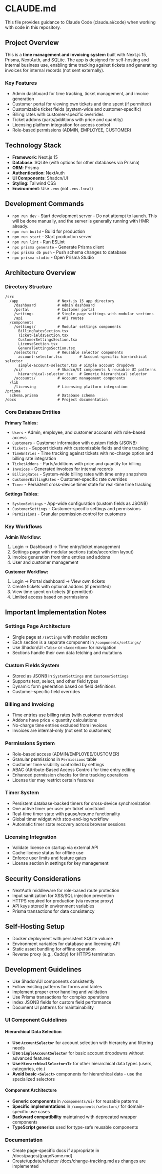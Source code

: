 # CLAUDE.md

This file provides guidance to Claude Code (claude.ai/code) when working with code in this repository.

## Project Overview

This is a **time management and invoicing system** built with Next.js 15, Prisma, NextAuth, and SQLite. The app is designed for self-hosting and internal business use, enabling time tracking against tickets and generating invoices for internal records (not sent externally).

### Key Features

- Admin dashboard for time tracking, ticket management, and invoice generation
- Customer portal for viewing own tickets and time spent (if permitted)
- Customizable ticket fields (system-wide and customer-specific)
- Billing rates with customer-specific overrides
- Ticket addons (parts/additions with price and quantity)
- Licensing platform integration for access control
- Role-based permissions (ADMIN, EMPLOYEE, CUSTOMER)

## Technology Stack

- **Framework**: Next.js 15
- **Database**: SQLite (with options for other databases via Prisma)
- **ORM**: Prisma
- **Authentication**: NextAuth
- **UI Components**: Shadcn/UI
- **Styling**: Tailwind CSS
- **Environment**: Use `.env` (not `.env.local`)

## Development Commands

- `npm run dev` - Start development server - Do not attempt to launch. This will be done manually, and the server is generally running with HMR already.
- `npm run build` - Build for production
- `npm run start` - Start production server
- `npm run lint` - Run ESLint
- `npx prisma generate` - Generate Prisma client
- `npx prisma db push` - Push schema changes to database
- `npx prisma studio` - Open Prisma Studio

## Architecture Overview

### Directory Structure

```
/src
  /app                  # Next.js 15 app directory
    /dashboard          # Admin dashboard
    /portal             # Customer portal
    /settings           # Single-page settings with modular sections
    /api                # API routes
  /components
    /settings/          # Modular settings components
      BillingRatesSection.tsx
      TicketFieldsSection.tsx
      CustomerSettingsSection.tsx
      LicenseSection.tsx
      GeneralSettingsSection.tsx
    /selectors/         # Reusable selector components
      account-selector.tsx        # Account-specific hierarchical selector
      simple-account-selector.tsx # Simple account dropdown
    /ui/                # Shadcn/UI components & reusable UI patterns
      hierarchical-selector.tsx   # Generic hierarchical selector
    /accounts/          # Account management components
  /lib
    /licensing          # Licensing platform integration
/prisma
  schema.prisma         # Database schema
/docs                   # Project documentation
```

### Core Database Entities

**Primary Tables:**

- `Users` - Admin, employee, and customer accounts with role-based access
- `Customers` - Customer information with custom fields (JSONB)
- `Tickets` - Support tickets with customizable fields and time tracking
- `TimeEntries` - Time tracking against tickets with no-charge option and billing rate integration
- `TicketAddons` - Parts/additions with price and quantity for billing
- `Invoices` - Generated invoices for internal records
- `BillingRates` - System-wide billing rates with time entry snapshots
- `CustomerBillingRates` - Customer-specific rate overrides
- `Timer` - Persistent cross-device timer state for real-time time tracking

**Settings Tables:**

- `SystemSettings` - App-wide configuration (custom fields as JSONB)
- `CustomerSettings` - Customer-specific settings and permissions
- `Permissions` - Granular permission control for customers

### Key Workflows

**Admin Workflow:**

1. Login → Dashboard → Time entry/ticket management
2. Settings page with modular sections (tabs/accordion layout)
3. Invoice generation from time entries and addons
4. User and customer management

**Customer Workflow:**

1. Login → Portal dashboard → View own tickets
2. Create tickets with optional addons (if permitted)
3. View time spent on tickets (if permitted)
4. Limited access based on permissions

## Important Implementation Notes

### Settings Page Architecture

- Single page at `/settings` with modular sections
- Each section is a separate component in `/components/settings/`
- Use Shadcn/UI `<Tabs>` or `<Accordion>` for navigation
- Sections handle their own data fetching and mutations

### Custom Fields System

- Stored as JSONB in `SystemSettings` and `CustomerSettings`
- Supports text, select, and other field types
- Dynamic form generation based on field definitions
- Customer-specific field overrides

### Billing and Invoicing

- Time entries use billing rates (with customer overrides)
- Addons have price × quantity calculations
- No-charge time entries excluded from invoices
- Invoices are internal-only (not sent to customers)

### Permissions System

- Role-based access (ADMIN/EMPLOYEE/CUSTOMER)
- Granular permissions in `Permissions` table
- Customer time visibility controlled by settings
- ABAC (Attribute-Based Access Control) for time entry editing
- Enhanced permission checks for time tracking operations
- License tier may restrict certain features

### Timer System

- Persistent database-backed timers for cross-device synchronization
- One active timer per user per ticket constraint
- Real-time timer state with pause/resume functionality
- Global timer widget with stop-and-log workflow
- Automatic timer state recovery across browser sessions

### Licensing Integration

- Validate license on startup via external API
- Cache license status for offline use
- Enforce user limits and feature gates
- License section in settings for key management

## Security Considerations

- NextAuth middleware for role-based route protection
- Input sanitization for XSS/SQL injection prevention
- HTTPS required for production (via reverse proxy)
- API keys stored in environment variables
- Prisma transactions for data consistency

## Self-Hosting Setup

- Docker deployment with persistent SQLite volume
- Environment variables for database and licensing API
- Static asset bundling for offline operation
- Reverse proxy (e.g., Caddy) for HTTPS termination

## Development Guidelines

- Use Shadcn/UI components consistently
- Follow existing patterns for forms and tables
- Implement proper error handling and validation
- Use Prisma transactions for complex operations
- Index JSONB fields for custom field performance
- Document UI patterns for maintainability

### UI Component Guidelines

#### Hierarchical Data Selection

- **Use `AccountSelector`** for account selection with hierarchy and filtering needs
- **Use `SimpleAccountSelector`** for basic account dropdowns without advanced features
- **Use `HierarchicalSelector<T>`** for other hierarchical data types (users, categories, etc.)
- **Avoid basic `<Select>`** components for hierarchical data - use the specialized selectors

#### Component Architecture

- **Generic components** in `/components/ui/` for reusable patterns
- **Specific implementations** in `/components/selectors/` for domain-specific use cases
- **Backward compatibility** maintained with deprecated wrapper components
- **TypeScript generics** used for type-safe reusable components

### Documentation

- Create page-specific docs if appropriate in /docs/pages/{pageName.md}
- Create/update/refactor /docs/change-tracking.md as changes are implemented
